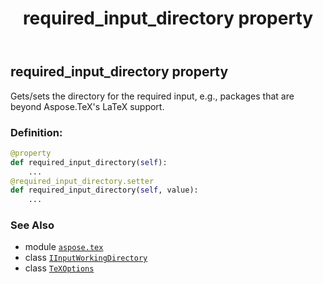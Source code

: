 ﻿---
title: required_input_directory property
second_title: Aspose.TeX for Python via .NET API References
description: 
type: docs
weight: 140
url: /python-net/aspose.tex/texoptions/required_input_directory/
is_root: false
---

## required_input_directory property


Gets/sets the directory for the required input, e.g.,
packages that are beyond Aspose.TeX's LaTeX support.
### Definition:
```python
@property
def required_input_directory(self):
    ...
@required_input_directory.setter
def required_input_directory(self, value):
    ...
```

### See Also
* module [`aspose.tex`](../../)
* class [`IInputWorkingDirectory`](/tex/python-net/aspose.tex.io/iinputworkingdirectory)
* class [`TeXOptions`](/tex/python-net/aspose.tex/texoptions)
